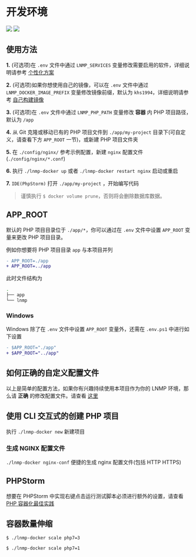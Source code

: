 # 开发环境

[![](https://img.shields.io/badge/AD-%E8%85%BE%E8%AE%AF%E4%BA%91%E5%AE%B9%E5%99%A8%E6%9C%8D%E5%8A%A1-blue.svg)](https://cloud.tencent.com/redirect.php?redirect=10058&cps_key=3a5255852d5db99dcd5da4c72f05df61) [![](https://img.shields.io/badge/Support-%E8%85%BE%E8%AE%AF%E4%BA%91%E8%87%AA%E5%AA%92%E4%BD%93-brightgreen.svg)](https://cloud.tencent.com/developer/support-plan?invite_code=13vokmlse8afh)

## 使用方法

**1.** (可选项)在 `.env` 文件中通过 `LNMP_SERVICES` 变量修改需要启用的软件，详细说明请参考 [个性化方案](custom.md)

**2.** (可选项)如果你想使用自己的镜像，可以在 `.env` 文件中通过 `LNMP_DOCKER_IMAGE_PREFIX` 变量修改镜像前缀，默认为 `khs1994`，详细说明请参考 [自己构建镜像](build.md)

**3.** (可选项)在 `.env` 文件中通过 `LNMP_PHP_PATH` 变量修改 **容器** 内 PHP 项目路径，默认为 `/app`

**4.** 从 Git 克隆或移动已有的 PHP 项目文件到 `./app/my-project` 目录下(可自定义，请查看下方 `APP_ROOT` 一节)，或新建 PHP 项目文件夹

**5.** 在 `./config/nginx/` 参考示例配置，新建 `nginx` 配置文件(`./config/nginx/*.conf`)

**6.** 执行 `./lnmp-docker up` 或者 `./lnmp-docker restart nginx` 启动或重启

**7.** `IDE(PhpStorm)` 打开 `./app/my-project` ，开始编写代码

> 谨慎执行 `$ docker volume prune`，否则将会删除数据库数据。

## APP_ROOT

默认的 PHP 项目目录位于 `./app/*`，你可以通过在 `.env` 文件中设置 `APP_ROOT` 变量来更改 PHP 项目目录。

例如你想要将 PHP 项目目录 `app` 与本项目并列

```diff
- APP_ROOT=./app
+ APP_ROOT=../app
```

此时文件结构为

```bash
.
├── app
└── lnmp
```

### Windows

Windows 除了在 `.env` 文件中设置 `APP_ROOT` 变量外，还需在 `.env.ps1` 中进行如下设置

```diff
- $APP_ROOT="./app"
+ $APP_ROOT="../app"
```

## 如何正确的自定义配置文件

以上是简单的配置方法，如果你有兴趣持续使用本项目作为你的 LNMP 环境，那么请 **正确** 的修改配置文件。请查看 [这里](config.md)

## 使用 CLI 交互式的创建 PHP 项目

执行 `./lnmp-docker new` 新建项目

### 生成 NGINX 配置文件

`./lnmp-docker nginx-conf` 便捷的生成 nginx 配置文件(包括 HTTP HTTPS)

## PHPStorm

想要在 PHPStorm 中实现右键点击运行测试脚本必须进行额外的设置，请查看 [PHP 容器化最佳实践](https://github.com/khs1994-docker/php-demo#6-cli-settings)

## 容器数量伸缩

```bash
$ ./lnmp-docker scale php7=3

$ ./lnmp-docker scale php7=1
```
